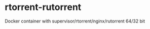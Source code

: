 rtorrent-rutorrent
==================

Docker container with supervisor/rtorrent/nginx/rutorrent 64/32 bit


